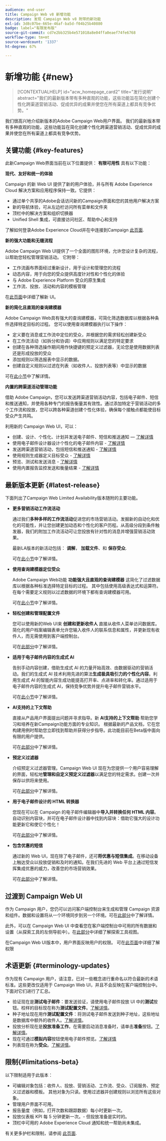 ```yaml
---
audience: end-user
title: Campaign Web v8 新增功能
description: 发现 Campaign Web v8 附带的新功能
exl-id: 3d8c07be-665e-46af-ba5d-f04b25b40880
badge: label="有限发布版"
source-git-commit: cd7e2bb325b4e571018a8e04ffa0eaef74fe6768
workflow-type: tm+mt
source-wordcount: '1337'
ht-degree: 67%

---
```



# 新增功能 {#new}

>[!CONTEXTUALHELP]
>id="acw_homepage_card2"
>title="发行说明"
>abstract="我们的最新版本带有多种直观的功能，这些功能旨在简化创建个性化跨渠道营销活动、促成优异的成果并使您在所有渠道上都具有竞争优势。"


我们很高兴地介绍新版本的Adobe Campaign Web用户界面。 我们的最新版本带有多种直观的功能，这些功能旨在简化创建个性化跨渠道营销活动、促成优异的成果并使您在所有渠道上都具有竞争优势。

## 关键功能 {#key-features}

此新Campaign Web界面当前在以下位置提供： **有限可用性** 具有以下功能：

**现代、友好和统一的体验**

Campaign 的新 Web UI 提供了新的用户体验，并与所有 Adobe Experience Cloud 解决方案和应用程序保持一致。它提供：

* 通过单个共享的Adobe会话访问新的Campaign界面和您的其他用户解决方案
* 新的导航体验，可从左边栏访问所有菜单和文件夹
* 顶栏中的解决方案和组织切换器
* Unified Shell 集成，可直接访问社区、帮助中心和支持

了解如何登录Adobe Experience Cloud并在中连接到Campaign [此页面](../get-started/connect-to-campaign.md).


**新的强大功能和无缝流程**

Adobe Campaign Web UI提供了一个全面的图形环境，允许您设计复杂的流程，以帮助您轻松管理营销活动。 它附带：

* 工作流画布界面经过重新设计，用于设计和管理您的流程
* 动态内容，用于向您的受众提供高度针对性和个性化的体验
* 与 Adobe Experience Platform 受众的原生集成
* 工作流、投放、活动和内容的模板管理

在[此页面](../get-started/user-interface.md)中详细了解新 UI。

**新的简化且直观的查询建模器**

Adobe Campaign Web具有强大的查询建模器，可简化筛选数据库以根据各种条件选择特定目标的过程。 您可以使用查询建模器执行以下操作：

* 定义要在消息或工作流中定位的受众，并根据您的需求轻松创建新受众
* 在工作流活动（如拆分和协调）中应用规则以满足您的特定要求
* 创建在各种筛选操作期间用作快捷键的预定义过滤器，无论您是使用数据列表还是形成投放的受众
* 添加规则以筛选报表中显示的数据。
* 创建自定义规则以过滤在列表（如收件人、投放列表等）中显示的数据

可在[此小节](../query/query-modeler-overview.md)中了解详情。


**内置的跨渠道活动管理功能**

借助 Adobe Campaign，您可以发送跨渠道营销活动内容，包括电子邮件、短信和推送通知，并使用各种专门的报告衡量其有效性。通过添加特定于营销活动的多个工作流和投放，您可以跨各种渠道创建个性化体验，确保每个接触点都能使目标受众产生共鸣。

利用新的 Campaign Web UI，可以：

* 创建、设计、个性化、计划并发送电子邮件、短信和推送通知 —  [了解详情](../msg/gs-messages.md)
* 使用电子邮件设计器设计个性化的电子邮件内容 - [了解详情](../email/edit-content.md)
* 发送跨渠道营销活动，包括短信和推送通知 - [了解详情](../workflows/activities/channels.md)
* 使用规则生成器定义目标受众 - [了解详情](../audience/about-recipients.md)
* 预览、测试和发送消息 - [了解详情](../monitor/prepare-send.md)
* 使用内置报告监控发送和衡量结果 - [了解详情](../reporting/delivery-reports.md)


## 最新版本更新 {#latest-release}

下面列出了Campaign Web Limited Availability版本随附的主要功能。

* **更多营销活动工作流活动**

  通过我们&#x200B;**多种多样的工作流活动**&#x200B;促进您的市场营销活动。发掘新的自动化和优化的可能性，并让您创建更加动态和个性化的客户历程。从高级分段到条件触发器，我们的附加工作流活动可让您投放有针对性的消息并增强营销活动效果。

  最新LA版本的新活动包括： **调解**， **加载文件**、和 **保存受众**.

  可在[此小节](../workflows/gs-workflows.md)中了解详情。


* **使用查询建模器定位受众**

  Adobe Campaign Web功能 **功能强大且直观的查询建模器** 这简化了过滤数据库以根据各种标准选择特定目标的过程。 其中包括使用高级表达式和运算符。在每个需要定义规则以过滤数据的环境下都有查询建模器可用。

  可在[此小节](../query/query-modeler-overview.md)中了解详情。

* **轻松创建和管理配置文件**

  您可以使用新的Web UI来 **创建和更新收件人** 直接从收件人菜单访问数据库。 简化的用户档案编辑表单允许您输入收件人的联系信息和属性，并更新现有收件人，而无需使用到客户端控制台。

  可在[此部分](../audience/about-recipients.md)中了解详情。

<!--
* Adobe Experience Manager (AEM) Integration
    
    With our AEM integration extended to web UI, you can easily manage assets and synchronize full HTML templates, empowering you to create captivating digital experiences without any hassle. 
    
    Elevate and streamline your content management capabilities on the web UI with this integration to boost productivity.
-->

* **适用于电子邮件内容的生成式 AI**

  告别手动内容创建，借助生成式 AI 的力量开始高效、由数据驱动的营销活动。我们的生成式 AI 技术利用先进的算法&#x200B;**生成极具吸引力的个性化内容**。利用生成式 AI 的智能内容生成功能提高打开率、点进率和转化率。通过适用于电子邮件内容的生成式 AI，保持竞争优势并提升电子邮件营销水平。

  可在[此小节](../email/generative-gs.md)中了解详情。


* **AI支持的上下文帮助**

  直接从产品用户界面提出问题并寻求指导。新 **AI支持的上下文帮助** 帮助您学习和培养在新Campaign功能方面的专业知识。 根据最新的产品文档，它在您构建用例时帮助您立即找到帮助并获得分步指导。此功能目前在Beta版中面向有限的用户提供。

  可在[此部分](../get-started/using-ai.md)中了解详情。

* **预定义过滤器**

  介绍预定义过滤器管理。Campaign Web UI 现在为您提供一个用户容易理解的界面，轻松地&#x200B;**管理和自定义预定义过滤器**&#x200B;以满足您的特定需求。创建一次并保存以供将来使用。

  可在[此部分](../get-started/predefined-filters.md)中了解详情。

* **用于电子邮件设计的 HTML 转换器**

  您现在可以在 Campaign 的电子邮件编辑器中&#x200B;**导入并转换任何 HTML 内容**。自动识别内容块，并可在电子邮件设计器中找到内容块：借助它强大的设计功能更新它和使它个性化！

  可在[此部分](../email/existing-content.md)中了解详情。


* **包含优惠的短信**

  通过新的 Web UI，现在除了电子邮件，还可&#x200B;**将优惠与短信集成**。在移动设备上触达受众以投放促销和及时的通知。在我们先进的 Web 平台上通过短信发挥集成优惠的威力，改善您的市场营销效果。

  可在[此部分](../msg/offers.md)中了解详情。

## 过渡到 Campaign Web UI

作为 Campaign 用户，您仍可以访问客户端控制台来生成和管理 Campaign 资源和组件。数据和设置将从一个环境同步到另一个环境。可在[此部分](../get-started/get-started.md#about-campaign-client-consoleac-client)中了解详情。

此外，可以在 Campaign Web UI 中查看您在客户端控制台中可用的所有数据和设置（从探索工具的左侧导航中）。在[此部分](../get-started/user-interface.md#explorer-user-interface-explorer)中详细了解探索工具视图。

在Campaign Web UI版本中，用户界面反映用户的权限。 可在[此页面](../get-started/permissions.md)中详细了解权限

## 术语更新 {#terminology-updates}

作为现有 Campaign 用户，请注意，已对一些概念进行重命名以符合最新的术语标准。这些更改仅适用于 Campaign Web UI，并且不会反映在客户端控制台中。下面对它们进行了汇总。

* 验证现在是&#x200B;**测试电子邮件**：要发送验证，请使用电子邮件投放 UI 中的&#x200B;**测试**&#x200B;按钮。校样的目标现在称为&#x200B;**测试配置文件**。[了解详情](../preview-test/test-deliveries.md)。
* 种子地址现在用作&#x200B;**测试配置文件**：将测试电子邮件发送到种子地址，这些地址是数据库中额外的收件人。[了解详情](../preview-test/test-deliveries.md)。
* 投放分析现在是&#x200B;**投放准备工作**。在需要启动消息准备时，请单击&#x200B;**准备**&#x200B;按钮。[了解详情](../monitor/prepare-send.md)。
* 现在可通过&#x200B;**模拟内容**&#x200B;按钮使用电子邮件预览。[了解详情](../preview-test/preview-test.md)
* 列表现在称为&#x200B;**受众**。[了解详情](../audience/about-recipients.md)。

## 限制{#limitations-beta}

以下限制适用于此版本：

* 可编辑对象包括：收件人、投放、营销活动、工作流、受众、订阅服务、预定义过滤器和模板。 其他对象为只读。使用过滤器并创建规则以浏览所有这些对象。
* 管理用户界面不可用。
* 报告量度（例如，打开次数和跟踪数据）每小时更新一次。
* 投放仪表板 KPI 每 5 分钟更新一次。- 但投放准备是实时的。
* 顶栏中可用的 Adobe Experience Cloud 通知和统一帮助尚未集成。

有关更多护栏和限制，请参阅 [此页面](../get-started/guardrails.md).